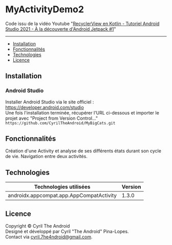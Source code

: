 # MyActivityDemo2

Code issu de la vidéo Youtube "[RecyclerView en Kotlin - Tutoriel Android Studio 2021 - À la découverte d'Android Jetpack #1](https://youtu.be/Fw_mTLrKtDY)"

---

- [Installation](#Installation)
- [Fonctionnalités](#Fonctionnalités)
- [Technologies](#Technologies)
- [Licence](#Licence)

## Installation
### Android Studio

Installer Android Studio via le site officiel : https://developer.android.com/studio  
Une fois l'installation terminée, récupérer l'URL ci-dessous et importer le projet avec "Project from Version Control..."\
`https://github.com/CyrilTheAndroid/MyBigCats.git`

## Fonctionnalités

Création d'une Activity et analyse de ses différents états durant son cycle de vie.
Navigation entre deux activités.

## Technologies

Technologies utilisées | Version
------------ | -------------
androidx.appcompat.app.AppCompatActivity | 1.3.0

## Licence 

Copyright © Cyril The Android\
Designé et développé par Cyril "The Android" Pina-Lopes.\
Contact via cyril.7he4ndroid@gmail.com.
